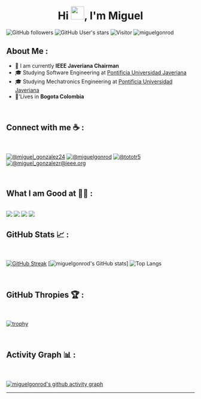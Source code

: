 <h1 align="center">Hi <img src="https://media.giphy.com/media/hvRJCLFzcasrR4ia7z/giphy.gif" width="35">, I'm Miguel</h1>

![GitHub followers](https://img.shields.io/github/followers/miguelgonrod?style=social) ![GitHub User's stars](https://img.shields.io/github/stars/miguelgonrod?style=social) ![Visitor](https://visitor-badge.laobi.icu/badge?page_id=miguelgonrod.repoName) <img src="https://komarev.com/ghpvc/?username=miguelgonrod" alt="miguelgonrod" />

## About Me :

- 🏢 I am currently **IEEE Javeriana Chairman**
- 🎓 Studying Software Engineering at [Pontificia Universidad Javeriana](https://www.javeriana.edu.co/inicio)
- 🎓 Studying Mechatronics Engineering at [Pontificia Universidad Javeriana](https://www.javeriana.edu.co/inicio)
- 🏡'Lives in **Bogota Colombia**

<br>

## Connect with me ☕ :

<br>

[![@miguel_gonzalez24](https://img.icons8.com/fluency/48/000000/instagram-new.png "@miguel_gonzalez24")](https://www.instagram.com/miguel_gonzalez24/) [![@miguelgonrod](https://img.icons8.com/fluency/48/000000/linkedin.png "@miguelgonrod")](https://www.linkedin.com/in/miguelgonrod/) [![@tototr5](https://img.icons8.com/fluency/48/000000/twitter-squared.png "@tototr5")](https://twitter.com/tototr5) [![@miguel_gonzalezr@ieee.org](https://img.icons8.com/fluency/48/000000/apple-mail.png "@miguel_gonzalezr@ieee.org")](miguel_gonzalezr@ieee.org)

<br>

## What I am Good at 🧑‍💻 :

<br>

<img src="https://skillicons.dev/icons?i=py,cpp,docker,ros,linux" />

<img src="https://skillicons.dev/icons?i=git,github,c,vim,arduino,bash,vscode" />

<img src="https://skillicons.dev/icons?i=mysql,mongodb" />

<img src="https://skillicons.dev/icons?i=qt,raspberrypi" />

<br>

## GitHub Stats 📈 :

<br>

[![GitHub Streak](https://github-readme-streak-stats.herokuapp.com?user=miguelgonrod&theme=algolia&date_format=M%20j%5B%2C%20Y%5D)](https://git.io/streak-stats) [![miguelgonrod's GitHub stats](https://github-readme-stats.vercel.app/api?username=miguelgonrod&theme=tokyonight)] ![Top Langs](https://github-readme-stats.vercel.app/api/top-langs/?username=miguelgonrod&layout=compact&theme=tokyonight)

<br>

## GitHub Thropies 🏆 :

<br>

[![trophy](https://github-profile-trophy.vercel.app/?username=miguelgonrod)](https://github.com/miguelgonrod/github-profile-trophy)

<br>

## Activity Graph 📊 :

<br>

[![miguelgonrod's github activity graph](https://github-readme-activity-graph.vercel.app/graph?username=miguelgonrod&hide_border=true&theme=tokyo-night)](https://github.com/miguelgonrod/github-readme-activity-graph)

---
